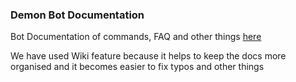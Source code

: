 ### Demon Bot Documentation

Bot Documentation of commands, FAQ and other things [here](https://github.com/Team-Dark-Developers/demon-bot-documentation/wiki)

We have used Wiki feature because it helps to keep the docs more organised and it becomes easier to fix typos and other things
